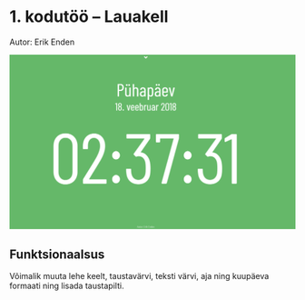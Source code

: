 # 1. kodutöö – Lauakell

Autor: Erik Enden

![Screenshot](screenshot.png)

## Funktsionaalsus

Võimalik muuta lehe keelt, taustavärvi, teksti värvi, aja ning kuupäeva formaati ning lisada taustapilti.




